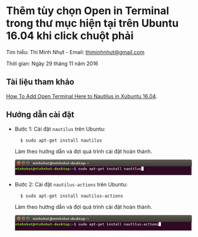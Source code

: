 # Thêm tùy chọn Open in Terminal trong thư mục hiện tại trên Ubuntu 16.04 khi click chuột phải

Tìm hiểu: Thi Minh Nhựt - Email: thiminhnhut@gmail.com

Thời gian: Ngày 29 tháng 11 năm 2016

## Tài liệu tham khảo

[How To Add Open Terminal Here to Nautilus in Xubuntu 16.04](https://linuxpropaganda.wordpress.com/2016/08/09/how-to-add-open-terminal-here-to-nautilus-in-xubuntu-16-04/).

## Hướng dẫn cài đặt

* Bước 1: Cài đặt `nautilus` trên Ubuntu:

		$ sudo apt-get install nautilus
		
	Làm theo hướng dẫn và đợi quá trình cài đặt hoàn thành.
	
	![](https://raw.githubusercontent.com/h3int2um/ubuntu/master/ubuntu-apps/images-ubuntu-apps/install-nautilus-ubuntu.png)

* Bước 2: Cài đặt `nautilus-actions` trên Ubuntu:

		$ sudo apt-get install nautilus-actions
		
	Làm theo hướng dẫn và đợi quá trình cài đặt hoàn thành.
	
	![](https://raw.githubusercontent.com/h3int2um/ubuntu/master/ubuntu-apps/images-ubuntu-apps/install-nautilus-actions-ubuntu.png)
